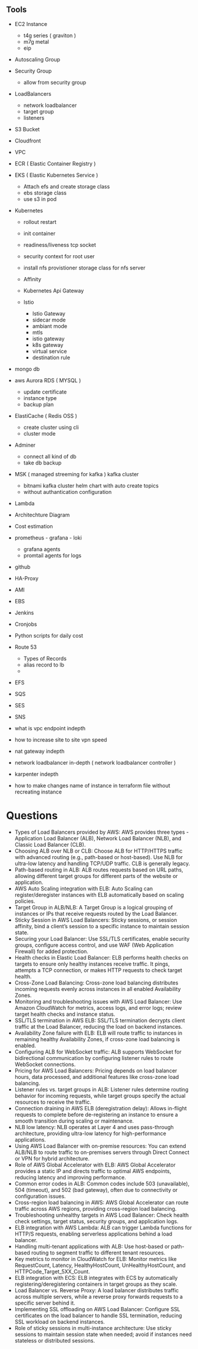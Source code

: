 ## Tools

- EC2 Instance
  - t4g series ( graviton )
  - m7g metal
  - eip 

- Autoscaling Group

- Security Group
  - allow from security group 

- LoadBalancers
  - network loadbalancer
  - target group 
  - listeners

- S3 Bucket
- Cloudfront
  

- VPC

- ECR ( Elastic Container Registry )

- EKS ( Elastic Kubernetes Service )
  - Attach efs and create storage class 
  - ebs storage class
  - use s3 in pod 

- Kubernetes 

  - rollout restart 
  - init container
  - readiness/liveness tcp socket
  - security context for root user 
  - install nfs provistioner storage class for nfs server 
  - Affinity 

  - Kubernetes Api Gateway 

  - Istio 
    - Istio Gateway
    - sidecar mode
    - ambiant mode
    - mtls
    - istio gateway 
    - k8s gateway 
    - virtual service
    - destination rule 

- mongo db 

- aws Aurora RDS ( MYSQL )
  - update certificate 
  - instance type 
  - backup plan 

- ElastiCache ( Redis OSS )
  - create cluster using cli
  - cluster mode 

- Adminer
  - connect all kind of db 
  - take db backup 

- MSK ( managed streeming for kafka ) kafka cluster
  - bitnami kafka cluster helm chart with auto create topics 
  - without authantication configuration 

- Lambda

- Architechture Diagram 

- Cost estimation 

- prometheus - grafana - loki
  - grafana agents 
  - promtail agents for logs 

- github 

- HA-Proxy 

- AMI

- EBS

- Jenkins

- Cronjobs 

- Python scripts for daily cost 

- Route 53
  - Types of Records
  - alias record to lb 
  - 

- EFS

- SQS

- SES

- SNS


- what is vpc endpoint indepth
- how to increase site to site vpn speed
- nat gateway indepth
- network loadbalancer in-depth ( network loadbalancer controller )
- karpenter indepth
- how to make changes name of instance in terraform file without recreating instance

# Questions
- Types of Load Balancers provided by AWS: AWS provides three types - Application Load Balancer (ALB), Network Load Balancer (NLB), and Classic Load Balancer (CLB).
- Choosing ALB over NLB or CLB: Choose ALB for HTTP/HTTPS traffic with advanced routing (e.g., path-based or host-based). Use NLB for ultra-low latency and handling TCP/UDP traffic. CLB is generally legacy.
- Path-based routing in ALB: ALB routes requests based on URL paths, allowing different target groups for different parts of the website or application.
- AWS Auto Scaling integration with ELB: Auto Scaling can register/deregister instances with ELB automatically based on scaling policies.
- Target Group in ALB/NLB: A Target Group is a logical grouping of instances or IPs that receive requests routed by the Load Balancer.
- Sticky Session in AWS Load Balancers: Sticky sessions, or session affinity, bind a client’s session to a specific instance to maintain session state.
- Securing your Load Balancer: Use SSL/TLS certificates, enable security groups, configure access control, and use WAF (Web Application Firewall) for added protection.
- Health checks in Elastic Load Balancer: ELB performs health checks on targets to ensure only healthy instances receive traffic. It pings, attempts a TCP connection, or makes HTTP requests to check target health.
- Cross-Zone Load Balancing: Cross-zone load balancing distributes incoming requests evenly across instances in all enabled Availability Zones.
- Monitoring and troubleshooting issues with AWS Load Balancer: Use Amazon CloudWatch for metrics, access logs, and error logs; review target health checks and instance status.
- SSL/TLS termination in AWS ELB: SSL/TLS termination decrypts client traffic at the Load Balancer, reducing the load on backend instances.
- Availability Zone failure with ELB: ELB will route traffic to instances in remaining healthy Availability Zones, if cross-zone load balancing is enabled.
- Configuring ALB for WebSocket traffic: ALB supports WebSocket for bidirectional communication by configuring listener rules to route WebSocket connections.
- Pricing for AWS Load Balancers: Pricing depends on load balancer hours, data processed, and additional features like cross-zone load balancing.
- Listener rules vs. target groups in ALB: Listener rules determine routing behavior for incoming requests, while target groups specify the actual resources to receive the traffic.
- Connection draining in AWS ELB (deregistration delay): Allows in-flight requests to complete before de-registering an instance to ensure a smooth transition during scaling or maintenance.
- NLB low latency: NLB operates at Layer 4 and uses pass-through architecture, providing ultra-low latency for high-performance applications.
- Using AWS Load Balancer with on-premise resources: You can extend ALB/NLB to route traffic to on-premises servers through Direct Connect or VPN for hybrid architecture.
- Role of AWS Global Accelerator with ELB: AWS Global Accelerator provides a static IP and directs traffic to optimal AWS endpoints, reducing latency and improving performance.
- Common error codes in ALB: Common codes include 503 (unavailable), 504 (timeout), and 502 (bad gateway), often due to connectivity or configuration issues.
- Cross-region load balancing in AWS: AWS Global Accelerator can route traffic across AWS regions, providing cross-region load balancing.
- Troubleshooting unhealthy targets in AWS Load Balancer: Check health check settings, target status, security groups, and application logs.
- ELB integration with AWS Lambda: ALB can trigger Lambda functions for HTTP/S requests, enabling serverless applications behind a load balancer.
- Handling multi-tenant applications with ALB: Use host-based or path-based routing to segment traffic to different tenant resources.
- Key metrics to monitor in CloudWatch for ELB: Monitor metrics like RequestCount, Latency, HealthyHostCount, UnHealthyHostCount, and HTTPCode_Target_5XX_Count.
- ELB integration with ECS: ELB integrates with ECS by automatically registering/deregistering containers in target groups as they scale.
- Load Balancer vs. Reverse Proxy: A load balancer distributes traffic across multiple servers, while a reverse proxy forwards requests to a specific server behind it.
- Implementing SSL offloading on AWS Load Balancer: Configure SSL certificates on the load balancer to handle SSL termination, reducing SSL workload on backend instances.
- Role of sticky sessions in multi-instance architecture: Use sticky sessions to maintain session state when needed; avoid if instances need stateless or distributed sessions.
